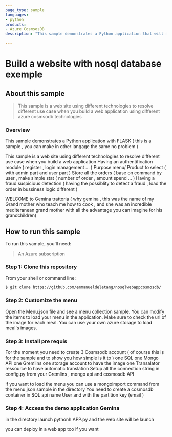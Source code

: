 ```yaml
---
page_type: sample
languages:
- python
products:
- Azure CosmsosDB 
description: "This sample demonstrates a Python application that will manage restaurant application using different type of nosql technologies  "

---
```

# Build a website with nosql database exemple 

## About this sample

> This sample is a web site using different technologies to resolve different use case when you build a web application using different azure cosmsodb  technologies 
    
### Overview

This sample demonstrates a Python application with FLASK ( this is a sample , you can make in other langage the same no problem ) 

This sample is a web site using different technologies to resolve different use case when you build a web application 
    Having an authentification module ( register , login management ... ) 
    Purpose menu/ Product to select ( with admin part and user part ) 
    Store all the orders ( base on command by user , make simple stat ( number of order , amount spend ... ) 
    Having a fraud suspicious detection ( having the possiblity to detect a fraud , load the order  in bussiness logic different ) 
    
WELCOME to Gemina trattoria  ( why gemina , this was the name of my Grand mother who teach me how to cook , and she was an incredible mediteranean grand mother with all the advantage you can imagine for his grandchildren) 


## How to run this sample

To run this sample, you'll need:

> An Azure subscription




### Step 1:  Clone this repository

From your shell or command line:

```Shell
$ git clone https://github.com/emmanueldeletang/nosqlwebappcosmosdb/
```


### Step 2:  Customize the menu

Open the Menu.json file and see a menu collection sample. 
You can modify the items to load your menu in the application. Make sure to check the url of the image for each meal. You can use your own azure storage to load meal's images.



### Step 3:  Install pre requis 
 
For the moment you need to create 3 Cosmsodb account ( of course this is for the sample and to show you how simple is it to )
    one SQL 
    one Mongo API 
    one Gremlins 
    one storage account to have the image 
    one Transalator ressource to have automatic translation
    Setup all the connection string in config.py from your Gremlins , mongo api and cosmosdb API 

if you want to load the menu you can use a mongoimport command from the menu.json sample in the directory 
You need to create a cosmosdb container in SQL api name User and with the partition key (email )

### Step 4:  Access the demo application Gemina

in the directory launch pythonh APP.py and the web site will be launch 

you can deploy in a web app too if you want 


